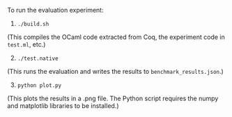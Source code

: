 To run the evaluation experiment:

1. `./build.sh`

(This compiles the OCaml code extracted from Coq, the experiment code in `test.ml`, etc.)

2. `./test.native`

(This runs the evaluation and writes the results to `benchmark_results.json`.)

3. `python plot.py`

(This plots the results in a .png file. The Python script requires the numpy and matplotlib libraries to be installed.)